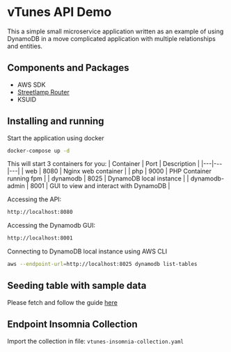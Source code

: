 # vTunes API Demo

This a simple small microservice application written as an example of using DynamoDB in a move complicated application with multiple relationships and entities.

## Components and Packages
- AWS SDK
- [Streetlamp Router](https://github.com/willitscale/streetlamp)
- KSUID

## Installing and running

Start the application using docker
```BASH
docker-compose up -d
```

This will start 3 containers for you:
| Container | Port | Description |
|---|---|---|
| web | 8080 | Nginx web container |
| php | 9000 | PHP Container running fpm |
| dynamodb | 8025 | DynamoDB local instance |
| dynamodb-admin | 8001 | GUI to view and interact with DynamoDB |

Accessing the API:
```BASH
http://localhost:8080
```

Accessing the Dynamodb GUI:
```BASH
http://localhost:8001
```

Connecting to DynamoDB local instance using AWS CLI
```BASH
aws --endpoint-url=http://localhost:8025 dynamodb list-tables
```

## Seeding table with sample data
Please fetch and follow the guide [here](https://github.com/vaugenwake/vtunes-data-processing)

## Endpoint Insomnia Collection
Import the collection in file: `vtunes-insomnia-collection.yaml`